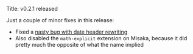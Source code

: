 Title: v0.2.1 released

Just a couple of minor fixes in this release:

* Fixed a [nasty bug with date header rewriting](https://github.com/fluffy-critter/Publ/issues/119)
* Also disabled the `math-explicit` extension on Misaka, because it did pretty much the opposite of what the name implied
